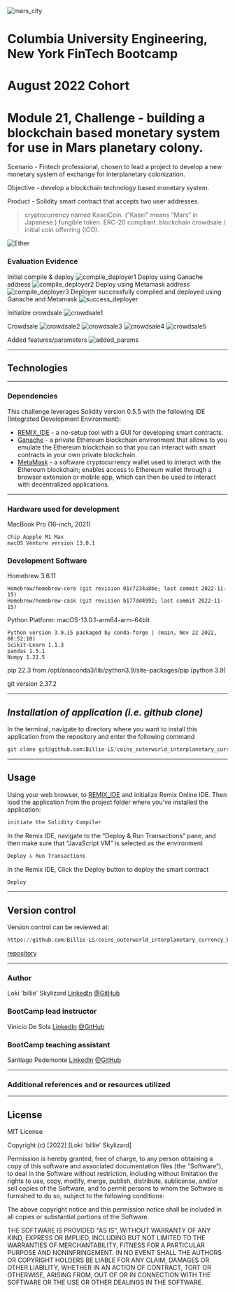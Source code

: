 ![mars_city](Images/mars_city.png)
# **Columbia University Engineering, New York FinTech Bootcamp** 
# **August 2022 Cohort**
# **Module 21, Challenge - building a blockchain based monetary system for use in Mars planetary colony.**


Scenario - Fintech professional, chosen to lead a project to develop a new monetary system of exchange for interplanetary colonization.

Objective - develop a blockchain technology based monetary system. 

Product - Solidity smart contract that accepts two user addresses. 
> cryptocurrency named KaseiCoin. (“Kasei” means “Mars” in Japanese.)
> fungible token.
> ERC-20 compliant. 
> blockchain crowdsale / initial coin offerring (ICO).

 
![Ether](Images/Ether.png)

### Evaluation Evidence


Initial compile & deploy
![compile_deployer1](Execution_Results/compile_deployer1.png)
Deploy using Ganache address
![compile_deployer2](Execution_Results/compile_deployer2.png)
Deploy using Metamask address
![compile_deployer3](Execution_Results/compile_deployer3.png)
Deployer successfully compiled and deployed using Ganache and Metamask
![success_deployer](Execution_Results/success_deployer.png)

Initialize crowdsale
![crowdsale1](Execution_Results/crowdsale1.png)

Crowdsale
![crowdsale2](Execution_Results/crowdsale2.png)
![crowdsale3](Execution_Results/crowdsale3.png)
![crowdsale4](Execution_Results/crowdsale4.png)
![crowdsale5](Execution_Results/crowdsale5.png)


Added features/parameters
![added_params](Execution_Results/added_params.png)
___

## **Technologies**
___


### **Dependencies**

This challenge leverages Solidity version 0.5.5 with the following IDE (Integrated Development Environment):

* [REMIX_IDE](https://remix-project.org/) - a no-setup tool with a GUI for developing smart contracts.
* [Ganache](https://trufflesuite.com/ganache/) - a private Ethereum blockchain environment that allows to you emulate the Ethereum blockchain so that you can interact with smart contracts in your own private blockchain.
* [MetaMask](https://metamask.io/) - a software cryptocurrency wallet used to interact with the Ethereum blockchain; enables access to Ethereum wallet through a browser extension or mobile app, which can then be used to interact with decentralized applications.

___

### **Hardware used for development**

MacBook Pro (16-inch, 2021)

    Chip Appple M1 Max
    macOS Venture version 13.0.1

### **Development Software**

Homebrew 3.6.11

    Homebrew/homebrew-core (git revision 01c7234a8be; last commit 2022-11-15)
    Homebrew/homebrew-cask (git revision b177dd4992; last commit 2022-11-15)

Python Platform: macOS-13.0.1-arm64-arm-64bit

    Python version 3.9.15 packaged by conda-forge | (main, Nov 22 2022, 08:52:10)
    Scikit-Learn 1.1.3
    pandas 1.5.1
    Numpy 1.21.5

pip 22.3 from /opt/anaconda3/lib/python3.9/site-packages/pip (python 3.9)


git version 2.37.2

---
## *Installation of application (i.e. github clone)*

In the terminal, navigate to directory where you want to install this application from the repository and enter the following command

```python
git clone git@github.com:Billie-LS/coins_outerworld_interplanetary_currency_block_yo_chain.git
```

---
## **Usage**

Using your web browser, to [REMIX_IDE](https://remix-project.org/) and initialize Remix Online IDE.  Then load the application from the project folder where you've installed the application:

```python
initiate the Solidity Compiler
```

In the Remix IDE, navigate to the “Deploy & Run Transactions” pane, and then make sure that “JavaScript VM” is selected as the environment
```python
Deploy & Run Transactions 
```

In the Remix IDE, Click the Deploy button to deploy the smart contract
```python
Deploy 
```
___

## **Version control**

Version control can be reviewed at:

```python
https://github.com/Billie-LS/coins_outerworld_interplanetary_currency_block_yo_chain
```

[repository](https://github.com/Billie-LS/coins_outerworld_interplanetary_currency_block_yo_chain)


___

### **Author**

Loki 'billie' Skylizard
    [LinkedIn](https://www.linkedin.com/in/l-s-6a0316244)
    [@GitHub](https://github.com/Billie-LS)

### **BootCamp lead instructor**

Vinicio De Sola
    [LinkedIn](https://www.linkedin.com/in/vinicio-desola-jr86/)
    [@GitHub](https://github.com/penpen86)


### **BootCamp teaching assistant**

Santiago Pedemonte
    [LinkedIn](https://www.linkedin.com/in/s-pedemonte/)
    [@GitHub](https://github.com/Santiago-Pedemonte)

___

### **Additional references and or resources utilized**


___
## **License**

MIT License

Copyright (c) [2022] [Loki 'billie' Skylizard]

Permission is hereby granted, free of charge, to any person obtaining a copy
of this software and associated documentation files (the "Software"), to deal
in the Software without restriction, including without limitation the rights
to use, copy, modify, merge, publish, distribute, sublicense, and/or sell
copies of the Software, and to permit persons to whom the Software is
furnished to do so, subject to the following conditions:

The above copyright notice and this permission notice shall be included in all
copies or substantial portions of the Software.

THE SOFTWARE IS PROVIDED "AS IS", WITHOUT WARRANTY OF ANY KIND, EXPRESS OR
IMPLIED, INCLUDING BUT NOT LIMITED TO THE WARRANTIES OF MERCHANTABILITY,
FITNESS FOR A PARTICULAR PURPOSE AND NONINFRINGEMENT. IN NO EVENT SHALL THE
AUTHORS OR COPYRIGHT HOLDERS BE LIABLE FOR ANY CLAIM, DAMAGES OR OTHER
LIABILITY, WHETHER IN AN ACTION OF CONTRACT, TORT OR OTHERWISE, ARISING FROM,
OUT OF OR IN CONNECTION WITH THE SOFTWARE OR THE USE OR OTHER DEALINGS IN THE
SOFTWARE.



